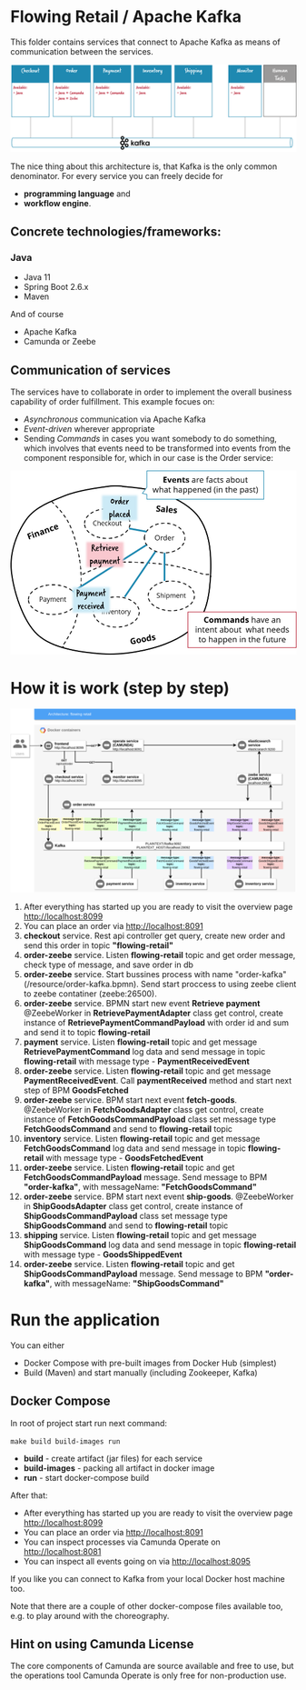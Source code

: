 # Flowing Retail / Apache Kafka

This folder contains services that connect to Apache Kafka as means of communication between the services.

![Microservices](docs/kafka-services.png)

The nice thing about this architecture is, that Kafka is the only common denominator. For every service you can freely decide for

* **programming language** and
* **workflow engine**.

## Concrete technologies/frameworks:

### Java

* Java 11
* Spring Boot 2.6.x
* Maven

And of course
* Apache Kafka
* Camunda or Zeebe

## Communication of services

The services have to collaborate in order to implement the overall business capability of order fulfillment. This example focues on:

* *Asynchronous* communication via Apache Kafka
* *Event-driven* wherever appropriate
* Sending *Commands* in cases you want somebody to do something, which involves that events need to be transformed into events from the component responsible for, which in our case is the Order service:

![Events and Commands](docs/event-command-transformation.png)

# How it is work (step by step)
![Workflow](docs/architecture-flowing-retail.png)
1. After everything has started up you are ready to visit the overview page [http://localhost:8099](http://localhost:8089)
2. You can place an order via [http://localhost:8091](http://localhost:8091)
3. **checkout** service. Rest api controller get query, create new order and send this order in topic **"flowing-retail"**
4. **order-zeebe** service. Listen **flowing-retail** topic and get order message, check type of message, and save order in db
5. **order-zeebe** service. Start bussines process with name "order-kafka" (/resource/order-kafka.bpmn). Send start proccess to using zeebe client to zeebe contatiner (zeebe:26500).
6. **order-zeebe** service. BPMN start new event **Retrieve payment** @ZeebeWorker in **RetrievePaymentAdapter** class get control, create instance of **RetrievePaymentCommandPayload** with order id and sum and send it to topic **flowing-retail**
7. **payment** service. Listen **flowing-retail** topic and get message **RetrievePaymentCommand** log data and send message in topic **flowing-retail** with message type - **PaymentReceivedEvent**
8. **order-zeebe** service. Listen **flowing-retail** topic and get message **PaymentReceivedEvent**. Call **paymentReceived** method and start next step of BPM **GoodsFetched**
9. **order-zeebe** service. BPM start next event **fetch-goods**.  @ZeebeWorker in **FetchGoodsAdapter** class get control, create instance of **FetchGoodsCommandPayload** class set message type **FetchGoodsCommand** and send to **flowing-retail** topic
10. **inventory** service. Listen **flowing-retail** topic and get message **FetchGoodsCommand** log data and send message in topic **flowing-retail** with message type - **GoodsFetchedEvent**
11. **order-zeebe** service. Listen **flowing-retail** topic and get **FetchGoodsCommandPayload** message. Send message to BPM **"order-kafka"**, with messageName: **"FetchGoodsCommand"**
12. **order-zeebe** service. BPM start next event **ship-goods**.  @ZeebeWorker in **ShipGoodsAdapter** class get control, create instance of **ShipGoodsCommandPayload** class set message type **ShipGoodsCommand** and send to **flowing-retail** topic
13. **shipping** service. Listen **flowing-retail** topic and get message **ShipGoodsCommand** log data and send message in topic **flowing-retail** with message type - **GoodsShippedEvent**
14. **order-zeebe** service. Listen **flowing-retail** topic and get **ShipGoodsCommandPayload** message. Send message to BPM **"order-kafka"**, with messageName: **"ShipGoodsCommand"**


# Run the application

You can either

* Docker Compose with pre-built images from Docker Hub (simplest)
* Build (Maven) and start manually (including Zookeeper, Kafka)

## Docker Compose

In root of project start run next command:

```make build build-images run```
* **build** - create artifact (jar files) for each service
* **build-images** - packing all artifact in docker image
* **run** - start docker-compose build

After that:
* After everything has started up you are ready to visit the overview page [http://localhost:8099](http://localhost:8089)
* You can place an order via [http://localhost:8091](http://localhost:8091)
* You can inspect processes via Camunda Operate on [http://localhost:8081](http://localhost:8081)
* You can inspect all events going on via [http://localhost:8095](http://localhost:8095)

If you like you can connect to Kafka from your local Docker host machine too.

Note that there are a couple of other docker-compose files available too, e.g. to play around with the choreography.

## Hint on using Camunda License

The core components of Camunda are source available and free to use, but the operations tool Camunda Operate is only free for non-production use.
